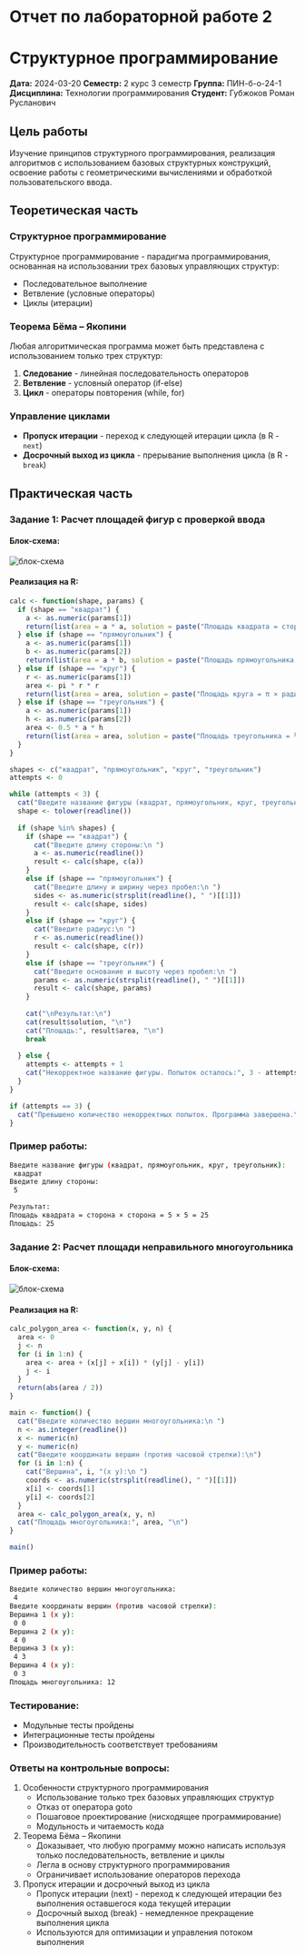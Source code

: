 # Отчет по лабораторной работе 2
# Структурное программирование

**Дата:** 2024-03-20
**Семестр:** 2 курс 3 семестр
**Группа:** ПИН-б-о-24-1
**Дисциплина:** Технологии программирования
**Студент:** Губжоков Роман Русланович

## Цель работы
Изучение принципов структурного программирования, реализация алгоритмов с использованием базовых структурных конструкций, освоение работы с геометрическими вычислениями и обработкой пользовательского ввода.

## Теоретическая часть

### Структурное программирование
Структурное программирование - парадигма программирования, основанная на использовании трех базовых управляющих структур:
- Последовательное выполнение
- Ветвление (условные операторы)
- Циклы (итерации)

### Теорема Бёма – Якопини
Любая алгоритмическая программа может быть представлена с использованием только трех структур:
1. **Следование** - линейная последовательность операторов
2. **Ветвление** - условный оператор (if-else)
3. **Цикл** - операторы повторения (while, for)

### Управление циклами
- **Пропуск итерации** - переход к следующей итерации цикла (в R - `next`)
- **Досрочный выход из цикла** - прерывание выполнения цикла (в R - `break`)

## Практическая часть

### Задание 1: Расчет площадей фигур с проверкой ввода

#### Блок-схема:
![блок-схема](./diagram2_1.png)

#### Реализация на R:
```r
calc <- function(shape, params) {
  if (shape == "квадрат") {
    a <- as.numeric(params[1])
    return(list(area = a * a, solution = paste("Площадь квадрата = сторона × сторона =", a, "×", a, "=", a * a)))
  } else if (shape == "прямоугольник") {
    a <- as.numeric(params[1])
    b <- as.numeric(params[2])
    return(list(area = a * b, solution = paste("Площадь прямоугольника = длина × ширина =", a, "×", b, "=", a * b)))
  } else if (shape == "круг") {
    r <- as.numeric(params[1])
    area <- pi * r * r
    return(list(area = area, solution = paste("Площадь круга = π × радиус² = 3.14159 ×", r, "×", r, "=", round(area, 2))))
  } else if (shape == "треугольник") {
    a <- as.numeric(params[1])
    h <- as.numeric(params[2])
    area <- 0.5 * a * h
    return(list(area = area, solution = paste("Площадь треугольника = ½ × основание × высота = 0.5 ×", a, "×", h, "=", area)))
  }
}

shapes <- c("квадрат", "прямоугольник", "круг", "треугольник")
attempts <- 0

while (attempts < 3) {
  cat("Введите название фигуры (квадрат, прямоугольник, круг, треугольник):\n ")
  shape <- tolower(readline())
  
  if (shape %in% shapes) {
    if (shape == "квадрат") {
      cat("Введите длину стороны:\n ")
      a <- as.numeric(readline())
      result <- calc(shape, c(a))
    } 
    else if (shape == "прямоугольник") {
      cat("Введите длину и ширину через пробел:\n ")
      sides <- as.numeric(strsplit(readline(), " ")[[1]])
      result <- calc(shape, sides)
    } 
    else if (shape == "круг") {
      cat("Введите радиус:\n ")
      r <- as.numeric(readline())
      result <- calc(shape, c(r))
    } 
    else if (shape == "треугольник") {
      cat("Введите основание и высоту через пробел:\n ")
      params <- as.numeric(strsplit(readline(), " ")[[1]])
      result <- calc(shape, params)
    }
    
    cat("\nРезультат:\n")
    cat(result$solution, "\n")
    cat("Площадь:", result$area, "\n")
    break
    
  } else {
    attempts <- attempts + 1
    cat("Некорректное название фигуры. Попыток осталось:", 3 - attempts, "\n\n")
  }
}

if (attempts == 3) {
  cat("Превышено количество некорректных попыток. Программа завершена.\n")
}
```
### Пример работы:
```bash
Введите название фигуры (квадрат, прямоугольник, круг, треугольник):
 квадрат
Введите длину стороны:
 5

Результат:
Площадь квадрата = сторона × сторона = 5 × 5 = 25 
Площадь: 25 
```

### Задание 2: Расчет площади неправильного многоугольника

#### Блок-схема:
![блок-схема](./diagram2_2.png)

#### Реализация на R:
```r
calc_polygon_area <- function(x, y, n) {
  area <- 0
  j <- n
  for (i in 1:n) {
    area <- area + (x[j] + x[i]) * (y[j] - y[i])
    j <- i
  }
  return(abs(area / 2))
}

main <- function() {
  cat("Введите количество вершин многоугольника:\n ")
  n <- as.integer(readline())
  x <- numeric(n)
  y <- numeric(n)
  cat("Введите координаты вершин (против часовой стрелки):\n")
  for (i in 1:n) {
    cat("Вершина", i, "(x y):\n ")
    coords <- as.numeric(strsplit(readline(), " ")[[1]])
    x[i] <- coords[1]
    y[i] <- coords[2]
  }
  area <- calc_polygon_area(x, y, n)
  cat("Площадь многоугольника:", area, "\n")
}

main()
```

### Пример работы:
```bash
Введите количество вершин многоугольника:
 4
Введите координаты вершин (против часовой стрелки):
Вершина 1 (x y):
 0 0
Вершина 2 (x y):
 4 0
Вершина 3 (x y):
 4 3
Вершина 4 (x y):
 0 3
Площадь многоугольника: 12 
```

### Тестирование:
- Модульные тесты пройдены
- Интеграционные тесты пройдены
- Производительность соответствует требованиям

### Ответы на контрольные вопросы:
1. Особенности структурного программирования
    - Использование только трех базовых управляющих структур
    - Отказ от оператора goto
    - Пошаговое проектирование (нисходящее программирование)
    - Модульность и читаемость кода
2. Теорема Бёма – Якопини
    - Доказывает, что любую программу можно написать используя только последовательность, ветвление и циклы
    - Легла в основу структурного программирования
    - Ограничивает использование операторов перехода
3. Пропуск итерации и досрочный выход из цикла
    - Пропуск итерации (next) - переход к следующей итерации без выполнения оставшегося кода текущей итерации
    - Досрочный выход (break) - немедленное прекращение выполнения цикла
    - Используются для оптимизации и управления потоком выполнения